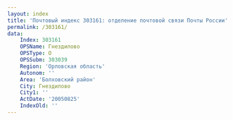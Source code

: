 ```yaml
---
layout: index
title: 'Почтовый индекс 303161: отделение почтовой связи Почты России'
permalink: /303161/
data:
    Index: 303161
    OPSName: Гнездилово
    OPSType: О
    OPSSubm: 303039
    Region: 'Орловская область'
    Autonom: ''
    Area: 'Болховский район'
    City: Гнездилово
    City1: ''
    ActDate: '20050825'
    IndexOld: ''
---
```

